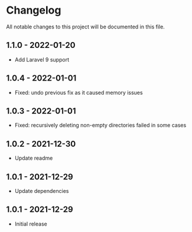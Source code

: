 # Changelog

All notable changes to this project will be documented in this file.

## 1.1.0 - 2022-01-20

- Add Laravel 9 support

## 1.0.4 - 2022-01-01

- Fixed: undo previous fix as it caused memory issues

## 1.0.3 - 2022-01-01

- Fixed: recursively deleting non-empty directories failed in some cases

## 1.0.2 - 2021-12-30

- Update readme

## 1.0.1 - 2021-12-29

- Update dependencies

## 1.0.1 - 2021-12-29

- Initial release
